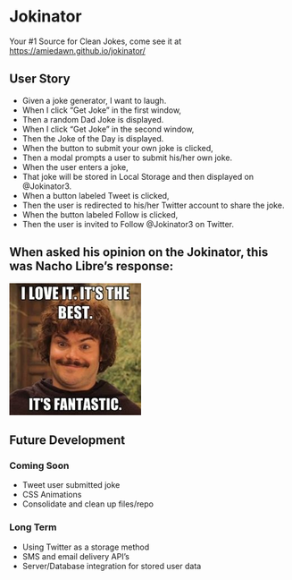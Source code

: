 # Jokinator
Your #1 Source for Clean Jokes, come see it at 
https://amiedawn.github.io/jokinator/


## User Story
* Given a joke generator, I want to laugh.
* When I click “Get Joke” in the first window,
* Then a random Dad Joke is displayed.
* When I click “Get Joke” in the second window,
* Then the Joke of the Day is displayed.
* When the button to submit your own joke is clicked,
* Then a modal prompts a user to submit his/her own joke.
* When the user enters a joke,
* That joke will be stored in Local Storage and then displayed on @Jokinator3.
* When a button labeled Tweet is clicked, 
* Then the user is redirected to his/her Twitter account to share the joke.
* When the button labeled Follow is clicked,
* Then the user is invited to Follow  @Jokinator3 on Twitter.
 
## When asked his opinion on the Jokinator, this was Nacho Libre’s response:

<img src="./assets/images/itthebest.jpg" style="{float: right;}">

## Future Development
### Coming Soon
* Tweet user submitted joke
* CSS Animations
* Consolidate and clean up files/repo

### Long Term
* Using Twitter as a storage method
* SMS and email delivery API’s
* Server/Database integration for stored user data
